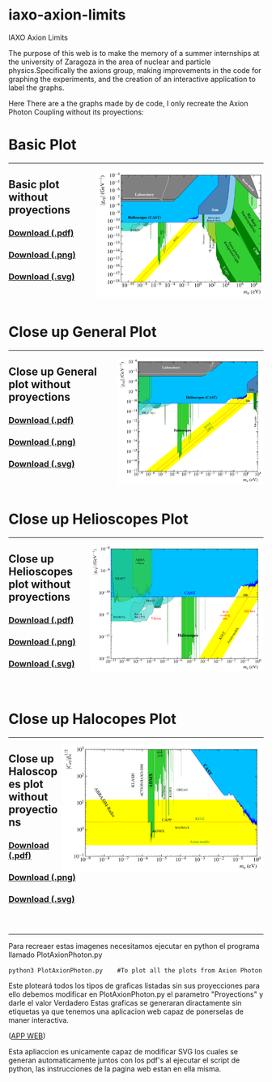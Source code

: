 # iaxo-axion-limits
IAXO Axion Limits

The purpose of this web is to make the memory of a summer internships at the university of Zaragoza in the area of nuclear and particle physics.Specifically the axions group, making improvements in the code for graphing the experiments, and the creation of an interactive application to label the graphs.

Here There are a the graphs made by de code, I only recreate the Axion Photon Coupling without its proyections:

# Basic Plot
---
[<img align="right" height="250" src="Javatrain/plots/Labeled/AxionPhoton_large_panorama.svg">](https://github.com/DanielMartinezMiravete/Axion-limts/blob/main/Javatrain/plots/Labeled/AxionPhoton_large_panorama.svg)

## Basic plot without proyections

### [Download (.pdf)](https://github.com/DanielMartinezMiravete/Axion-limts/raw/main/Javatrain/plots/Labeled/AxionPhoton_large_panoramalabeled.pdf)
### [Download (.png)](https://github.com/DanielMartinezMiravete/Axion-limts/raw/main/Javatrain/plots/Labeled/AxionPhoton_large_panorama.png)
### [Download (.svg)](https://github.com/DanielMartinezMiravete/Axion-limts/raw/main/Javatrain/plots/Labeled/AxionPhoton_large_panorama.svg)

### &nbsp;

# Close up General Plot
---
[<img align="right" height="250" src="Javatrain/plots/Labeled/AxionPhoton_panorama.svg">](https://github.com/DanielMartinezMiravete/Axion-limts/blob/main/Javatrain/plots/Labeled/AxionPhoton_panorama.svg)

## Close up General plot without proyections

### [Download (.pdf)](https://github.com/DanielMartinezMiravete/Axion-limts/raw/main/Javatrain/plots/Labeled/AxionPhoton_panoramalabeled.pdf)
### [Download (.png)](https://github.com/DanielMartinezMiravete/Axion-limts/raw/main/Javatrain/plots/Labeled/AxionPhoton_panorama.png)
### [Download (.svg)](https://github.com/DanielMartinezMiravete/Axion-limts/raw/main/Javatrain/plots/Labeled/AxionPhoton_panorama.svg)

### &nbsp;

# Close up Helioscopes Plot
---
[<img align="right" height="250" src="Javatrain/plots/Labeled/AxionPhoton_helioscopes.svg">](https://github.com/DanielMartinezMiravete/Axion-limts/blob/main/Javatrain/plots/Labeled/AxionPhoton_helioscopes.svg)

## Close up Helioscopes plot without proyections

### [Download (.pdf)](https://github.com/DanielMartinezMiravete/Axion-limts/raw/main/Javatrain/plots/Labeled/AxionPhoton_helioscopeslabeled.pdf)
### [Download (.png)](https://github.com/DanielMartinezMiravete/Axion-limts/raw/main/Javatrain/plots/Labeled/AxionPhoton_helioscopes.png)
### [Download (.svg)](https://github.com/DanielMartinezMiravete/Axion-limts/raw/main/Javatrain/plots/Labeled/AxionPhoton_helioscopes.svg)

### &nbsp;
# Close up Halocopes Plot
---
[<img align="right" height="250" src="Javatrain/plots/Labeled/AxionPhoton_haloscopes.svg">](https://github.com/DanielMartinezMiravete/Axion-limts/blob/main/Javatrain/plots/Labeled/AxionPhoton_haloscopes.svg)

## Close up Haloscopes plot without proyections

### [Download (.pdf)](https://github.com/DanielMartinezMiravete/Axion-limts/raw/main/Javatrain/plots/Labeled/AxionPhoton_haloscopeslabeled.pdf)
### [Download (.png)](https://github.com/DanielMartinezMiravete/Axion-limts/raw/main/Javatrain/plots/Labeled/AxionPhoton_haloscopes.png)
### [Download (.svg)](https://github.com/DanielMartinezMiravete/Axion-limts/raw/main/Javatrain/plots/Labeled/AxionPhoton_haloscopes.svg)

### &nbsp;

---

Para recreaer estas imagenes necesitamos ejecutar en python el programa llamado PlotAxionPhoton.py 
```
python3 PlotAxionPhoton.py    #To plot all the plots from Axion Photon 
```
Este ploteará todos los tipos de graficas listadas sin sus proyecciones para ello debemos modificar en PlotAxionPhoton.py el parametro "Proyections" y darle el valor Verdadero
Estas graficas se generaran diractamente sin etiquetas ya que tenemos una aplicacion web capaz de ponerselas de maner interactiva.

([APP WEB](http://htmlpreview.github.io/?https://github.com/DanielMartinezMiravete/Axion-limts/blob/main/Javatrain/svg/index.html))


Esta apliaccion es unicamente capaz de modificar SVG los cuales se generan automaticamente juntos con los pdf's al ejecutar el script de python, las instrucciones de la pagina web estan en ella misma.



